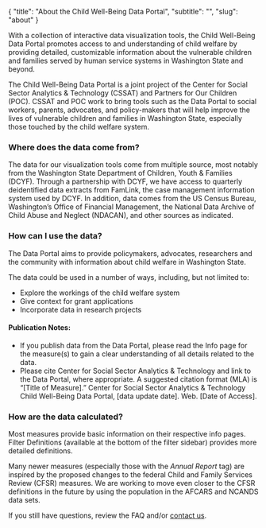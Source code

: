 {
	"title": "About the Child Well-Being Data Portal",
	"subtitle": "",
	"slug": "about"
}

With a collection of interactive data visualization tools, the Child Well-Being Data Portal promotes access to and understanding of child welfare by providing detailed, customizable information about the vulnerable children and families served by human service systems in Washington State and beyond. 

The Child Well-Being Data Portal is a joint project of the Center for Social Sector Analytics & Technology (CSSAT) and Partners for Our Children (POC). CSSAT and POC work to bring tools such as the Data Portal to social workers, parents, advocates, and policy-makers that will help improve the lives of vulnerable children and families in Washington State, especially those touched by the child welfare system.

### Where does the data come from?

The data for our visualization tools come from multiple source, most notably from the Washington State Department of Children, Youth & Families (DCYF). Through a partnership with DCYF, we have access to quarterly deidentified data extracts from FamLink, the case management information system used by DCYF. In addition, data comes from the US Census Bureau, Washington’s Office of Financial Management, the National Data Archive of Child Abuse and Neglect (NDACAN), and other sources as indicated.

### How can I use the data?

The Data Portal aims to provide policymakers, advocates, researchers and the community with information about child welfare in Washington State. 

The data could be used in a number of ways, including, but not limited to: 
* Explore the workings of the child welfare system
* Give context for grant applications
* Incorporate data in research projects

#### Publication Notes: 

* If you publish data from the Data Portal, please read the Info page for the measure(s) to gain a clear understanding of all details related to the data.
* Please cite Center for Social Sector Analytics & Technology and link to the Data Portal, where appropriate. A suggested citation format (MLA) is “[Title of Measure].” Center for Social Sector Analytics & Technology Child Well-Being Data Portal, [data update date]. Web. [Date of Access].

### How are the data calculated?

Most measures provide basic information on their respective info pages. Filter Definitions (available at the bottom of the filter sidebar) provides more detailed definitions. 

Many newer measures (especially those with the *Annual Report* tag) are inspired by the proposed changes to the federal Child and Family Services Review (CFSR) measures. We are working to move even closer to the CFSR definitions in the future by using the population in the AFCARS and NCANDS data sets.

If you still have questions, review the FAQ and/or [contact us](https://www.cssat.org/#contact-us).

